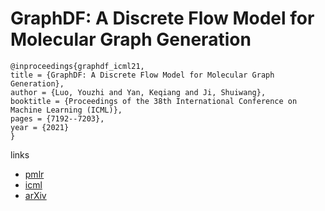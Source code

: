 # GraphDF: A Discrete Flow Model for Molecular Graph Generation

```
@inproceedings{graphdf_icml21,
title = {GraphDF: A Discrete Flow Model for Molecular Graph Generation},
author = {Luo, Youzhi and Yan, Keqiang and Ji, Shuiwang},
booktitle = {Proceedings of the 38th International Conference on Machine Learning (ICML)},
pages = {7192--7203},
year = {2021}
}
```

links
- [pmlr](http://proceedings.mlr.press/v139/luo21a.html)
- [icml](https://icml.cc/virtual/2021/poster/10443)
- [arXiv](https://arxiv.org/abs/2102.01189)
